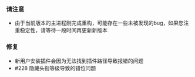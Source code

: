 ### 请注意

- 由于当前版本的主进程刚完成重构，可能存在一些未被发现的bug，如果您注重稳定性，请等待一段时间再更新新版本

### 修复

- 新用户安装插件会因为无法找到插件路径导致报错的问题
- #228 隐藏头衔等级导致的错位问题